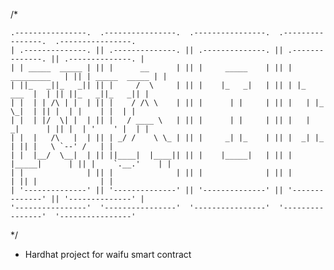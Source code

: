 /*

    .----------------.  .----------------.  .----------------.  .----------------.  .----------------. 
    | .--------------. || .--------------. || .--------------. || .--------------. || .--------------. |
    | | _____  _____ | || |      __      | || |     _____    | || |  _________   | || | _____  _____ | |
    | ||_   _||_   _|| || |     /  \     | || |    |_   _|   | || | |_   ___  |  | || ||_   _||_   _|| |
    | |  | | /\ | |  | || |    / /\ \    | || |      | |     | || |   | |_  \_|  | || |  | |    | |  | |
    | |  | |/  \| |  | || |   / ____ \   | || |      | |     | || |   |  _|      | || |  | '    ' |  | |
    | |  |   /\   |  | || | _/ /    \ \_ | || |     _| |_    | || |  _| |_       | || |   \ `--' /   | |
    | |  |__/  \__|  | || ||____|  |____|| || |    |_____|   | || | |_____|      | || |    `.__.'    | |
    | |              | || |              | || |              | || |              | || |              | |
    | '--------------' || '--------------' || '--------------' || '--------------' || '--------------' |
    '----------------'  '----------------'  '----------------'  '----------------'  '----------------'      

*/

- Hardhat project for waifu smart contract
